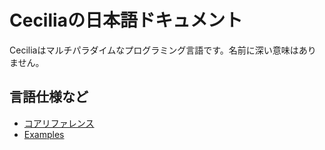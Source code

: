 # Ceciliaの日本語ドキュメント

Ceciliaはマルチパラダイムなプログラミング言語です。名前に深い意味はありません。

## 言語仕様など

* [コアリファレンス](https://underdolphin.github.io/Cecilia/ja/core-reference-ja.html)
* [Examples](https://underdolphin.github.io/Cecilia/ja/examples.html)
